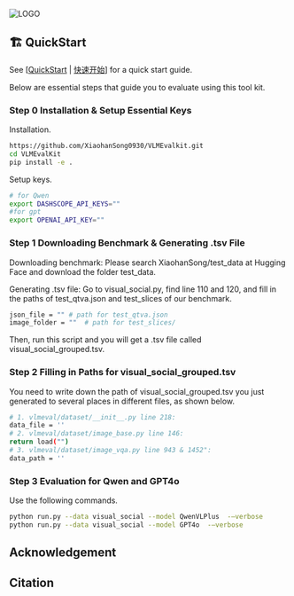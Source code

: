 ![LOGO](http://opencompass.openxlab.space/utils/MMLB.jpg)

## 🏗️ QuickStart

See [[QuickStart](/docs/en/Quickstart.md) | [快速开始](/docs/zh-CN/Quickstart.md)] for a quick start guide.

Below are essential steps that guide you to evaluate using this tool kit.

### Step 0 Installation & Setup Essential Keys
Installation.
```bash
https://github.com/XiaohanSong0930/VLMEvalkit.git
cd VLMEvalKit
pip install -e .
```

Setup keys.
```bash
# for Qwen
export DASHSCOPE_API_KEYS=""
#for gpt
export OPENAI_API_KEY=""
```

### Step 1 Downloading Benchmark & Generating .tsv File
Downloading benchmark:
Please search XiaohanSong/test_data at Hugging Face and download the folder test_data.

Generating .tsv file:
Go to visual_social.py, find line 110 and 120, and fill in the paths of test_qtva.json and test_slices of our benchmark. 
```bash
json_file = "" # path for test_qtva.json  
image_folder = ""  # path for test_slices/
```
Then, run this script and you will get a .tsv file called visual_social_grouped.tsv.

### Step 2 Filling in Paths for visual_social_grouped.tsv
You need to write down the path of visual_social_grouped.tsv you just generated to several places in different files, as shown below.
```bash
# 1. vlmeval/dataset/__init__.py line 218:
data_file = ''
# 2. vlmeval/dataset/image_base.py line 146:
return load("")
# 3. vlmeval/dataset/image_vqa.py line 943 & 1452":
data_path = ''
```
### Step 3 Evaluation for Qwen and GPT4o
Use the following commands.
```bash
python run.py --data visual_social --model QwenVLPlus  -—verbose
python run.py --data visual_social --model GPT4o  -—verbose
```

## Acknowledgement

## Citation


